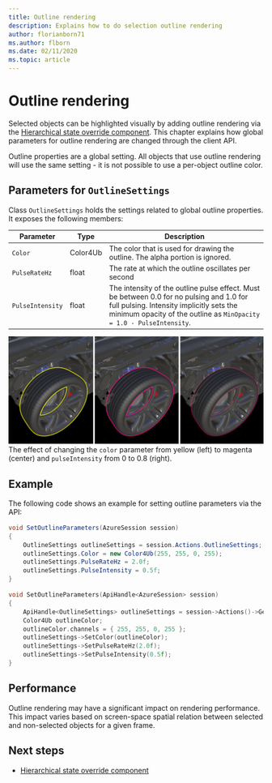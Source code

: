 ```yaml
---
title: Outline rendering
description: Explains how to do selection outline rendering
author: florianborn71
ms.author: flborn
ms.date: 02/11/2020
ms.topic: article
---
```


# Outline rendering

Selected objects can be highlighted visually by adding outline rendering via the [Hierarchical state override component](../../overview/features/override-hierarchical-state.md). This chapter explains how global parameters for outline rendering are changed through the client API.

Outline properties are a global setting. All objects that use outline rendering will use the same setting - it is not possible to use a per-object outline color.

## Parameters for `OutlineSettings`

Class `OutlineSettings` holds the settings related to global outline properties. It exposes the following members:

| Parameter      | Type    | Description                                             |
|----------------|---------|---------------------------------------------------------|
| `Color`          | Color4Ub | The color that is used for drawing the outline. The alpha portion is ignored.         |
| `PulseRateHz`    | float   | The rate at which the outline oscillates per second|
| `PulseIntensity` | float   | The intensity of the outline pulse effect. Must be between 0.0 for no pulsing and 1.0 for full pulsing. Intensity implicitly sets the minimum opacity of the outline as `MinOpacity = 1.0 - PulseIntensity`. |

![Outlines](./media/outlines.png) The effect of changing the `color` parameter from yellow (left) to magenta (center) and `pulseIntensity` from 0 to 0.8 (right).

## Example

The following code shows an example for setting outline parameters via the API:

```cs
void SetOutlineParameters(AzureSession session)
{
    OutlineSettings outlineSettings = session.Actions.OutlineSettings;
    outlineSettings.Color = new Color4Ub(255, 255, 0, 255);
    outlineSettings.PulseRateHz = 2.0f;
    outlineSettings.PulseIntensity = 0.5f;
}
```

```cpp
void SetOutlineParameters(ApiHandle<AzureSession> session)
{
    ApiHandle<OutlineSettings> outlineSettings = session->Actions()->GetOutlineSettings();
    Color4Ub outlineColor;
    outlineColor.channels = { 255, 255, 0, 255 };
    outlineSettings->SetColor(outlineColor);
    outlineSettings->SetPulseRateHz(2.0f);
    outlineSettings->SetPulseIntensity(0.5f);
}
```

## Performance

Outline rendering may have a significant impact on rendering performance. This impact varies based on screen-space spatial relation between selected and non-selected objects for a given frame.

## Next steps

* [Hierarchical state override component](../../overview/features/override-hierarchical-state.md)
